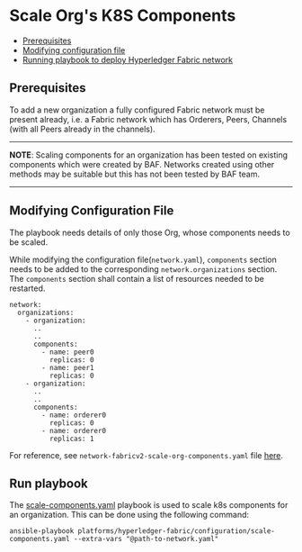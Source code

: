 <a name = "scale-org-components"></a>
# Scale Org's K8S Components

- [Prerequisites](#prerequisites)
- [Modifying configuration file](#create_config_file)
- [Running playbook to deploy Hyperledger Fabric network](#run_network)


<a name = "prerequisites"></a>
## Prerequisites
To add a new organization a fully configured Fabric network must be present already, i.e. a Fabric network which has Orderers, Peers, Channels (with all Peers already in the channels). 

---
**NOTE**:  Scaling components for an organization has been tested on existing components which were created by BAF. Networks created using other methods may be suitable but this has not been tested by BAF team.

---

<a name = "create_config_file"></a>
## Modifying Configuration File

The playbook needs details of only those Org, whose components needs to be scaled.

While modifying the configuration file(`network.yaml`), `components` section needs to be added to the corresponding `network.organizations` section. The `components` section shall contain a list of resources needed to be restarted.

    network:
      organizations:
        - organization:
          ..
          ..
          components:
            - name: peer0
              replicas: 0
            - name: peer1
              replicas: 0 
        - organization:
          ..
          ..
          components:
            - name: orderer0
              replicas: 0
            - name: orderer0
              replicas: 1

For reference, see `network-fabricv2-scale-org-components.yaml` file [here](https://github.com/hyperledger-labs/blockchain-automation-framework/tree/master/platforms/hyperledger-fabric/configuration/samples).

<a name = "run_network"></a>
## Run playbook

The [scale-components.yaml](https://github.com/hyperledger-labs/blockchain-automation-framework/tree/master/platforms/shared/configuration/scale-components.yaml) playbook is used to scale k8s components for an organization. This can be done using the following command:

```
ansible-playbook platforms/hyperledger-fabric/configuration/scale-components.yaml --extra-vars "@path-to-network.yaml"
```
